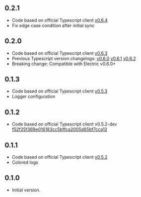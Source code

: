 ## 0.2.1

* Code based on official Typescript client [v0.6.4](https://github.com/electric-sql/electric/releases/tag/electric-sql%400.6.4)
* Fix edge case condition after initial sync


## 0.2.0

* Code based on official Typescript client [v0.6.3](https://github.com/electric-sql/electric/releases/tag/electric-sql%400.6.3)
* Previous Typescript version changelogs: [v0.6.0](https://github.com/electric-sql/electric/releases/tag/electric-sql%400.6.0) [v0.6.1](https://github.com/electric-sql/electric/releases/tag/electric-sql%400.6.1) [v0.6.2](https://github.com/electric-sql/electric/releases/tag/electric-sql%400.6.2)
* Breaking change: Compatible with Electric v0.6.0+


## 0.1.3

* Code based on official Typescript client [v0.5.3](https://github.com/electric-sql/electric/releases/tag/electric-sql%400.5.3)
* Logger configuration


## 0.1.2

* Code based on official Typescript client v0.5.2-dev [f52f25f369e016183cc5bffca2005d65bf7cca12](https://github.com/electric-sql/electric/tree/f52f25f369e016183cc5bffca2005d65bf7cca12)


## 0.1.1

* Code based on official Typescript client [v0.5.2](https://github.com/electric-sql/electric/releases/tag/electric-sql%400.5.2)
* Colored logs


## 0.1.0

* Initial version.
